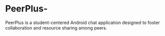 # PeerPlus-
PeerPlus is a student-centered Android chat application designed to foster collaboration and resource sharing among peers.
